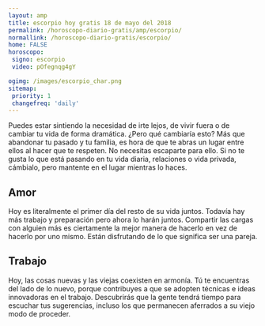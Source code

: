 ```yaml
---
layout: amp
title: escorpio hoy gratis 18 de mayo del 2018 
permalink: /horoscopo-diario-gratis/amp/escorpio/
normallink: /horoscopo-diario-gratis/escorpio/
home: FALSE
horoscopo:
 signo: escorpio
 video: pOfegnqg4gY

ogimg: /images/escorpio_char.png
sitemap:
 priority: 1
 changefreq: 'daily'
---
```



Puedes estar sintiendo la necesidad de irte lejos, de vivir fuera o de cambiar tu vida de forma dramática. ¿Pero qué cambiaría esto? Más que abandonar tu pasado y tu familia, es hora de que te abras un lugar entre ellos al hacer que te respeten. No necesitas escaparte para ello. Si no te gusta lo que está pasando en tu vida diaria, relaciones o vida privada, cámbialo, pero mantente en el lugar mientras lo haces.

## Amor

Hoy es literalmente el primer día del resto de su vida juntos. Todavía hay más trabajo y preparación pero ahora lo harán juntos. Compartir las cargas con alguien más es ciertamente la mejor manera de hacerlo en vez de hacerlo por uno mismo. Están disfrutando de lo que significa ser una pareja.

## Trabajo

Hoy, las cosas nuevas y las viejas coexisten en armonía. Tú te encuentras del lado de lo nuevo, porque contribuyes a que se adopten técnicas e ideas innovadoras en el trabajo. Descubrirás que la gente tendrá tiempo para escuchar tus sugerencias, incluso los que permanecen aferrados a su viejo modo de proceder.
